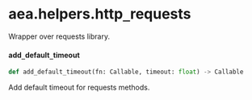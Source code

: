 <a id="aea.helpers.http_requests"></a>

# aea.helpers.http`_`requests

Wrapper over requests library.

<a id="aea.helpers.http_requests.add_default_timeout"></a>

#### add`_`default`_`timeout

```python
def add_default_timeout(fn: Callable, timeout: float) -> Callable
```

Add default timeout for requests methods.

